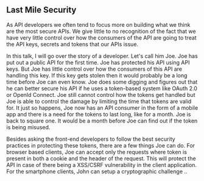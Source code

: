 ## Last Mile Security

As API developers we often tend to focus more on building what we think are the most secure APIs. We give little to no recognition of the fact that we have very little control over how the consumers of the API are going to treat the API keys, secrets and tokens that our APIs issue. 

In this talk, I will go over the story of a developer. Let's call him Joe. Joe has put out a public API for the first time. Joe has protected his API using API keys. But Joe has little control over how the consumers of this API are handling this key. If this key gets stolen then it would probably be a long time before Joe can even know. Joe does some digging and figures out that he can better secure his API if he uses a token-based system like OAuth 2.0 or OpenId Connect. Joe still cannot control how the tokens get handled but Joe is able to control the damage by limiting the time that tokens are valid for. It just so happens, Joe now has an API consumer in the form of a mobile app and there is a need for the tokens to last long, like for a month. Joe is back to square one. It would be a month before Joe can find out if the token is being misused. 

Besides asking the front-end developers to follow the best security practices in protecting these tokens, there are a few things Joe can do. For browser based clients, Joe can accept only the requests where token is present in both a cookie and the header of the request. This will protect the API in case of there being a XSS/CSRF vulnerability in the client application. For the smartphone clients, John can setup a cryptographic challenge .. 